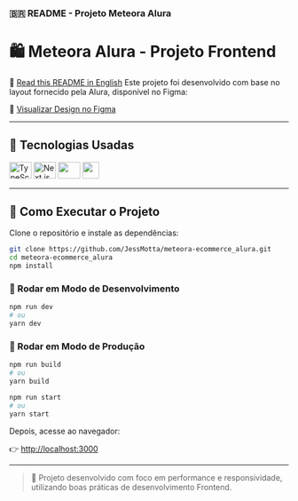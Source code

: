 ### 🇧🇷 README - Projeto Meteora Alura

# 🛍️ Meteora Alura - Projeto Frontend

📄 [Read this README in English](README.md)
Este projeto foi desenvolvido com base no layout fornecido pela Alura, disponível no Figma:

🎨 [Visualizar Design no Figma](https://www.figma.com/design/2TLgt8UjsWUViWlmpXu5Fz/Challenge-Front-end-%7C-Loja-Meteora?node-id=2386-2430&t=hIerujrsdlQwxXJq-1)

---

## 🚀 Tecnologias Usadas

<div>
  <img src="https://cdn.jsdelivr.net/gh/devicons/devicon@latest/icons/typescript/typescript-original.svg" height="30" width="40" alt="TypeScript"/>
  <img src="https://cdn.jsdelivr.net/gh/devicons/devicon@latest/icons/nextjs/nextjs-original.svg" height="30" width="40" alt="Next.js"/>
  <img src="https://cdn.jsdelivr.net/gh/devicons/devicon@latest/icons/react/react-original.svg" height="30" width="40"/>
  <img src="https://cdn.jsdelivr.net/gh/devicons/devicon@latest/icons/tailwindcss/tailwindcss-original.svg" height="30" with="40" />            
</div>

---

## 🧭 Como Executar o Projeto

Clone o repositório e instale as dependências:

```bash
git clone https://github.com/JessMotta/meteora-ecommerce_alura.git
cd meteora-ecommerce_alura
npm install
```

### 🔧 Rodar em Modo de Desenvolvimento

```bash
npm run dev
# ou
yarn dev
```

### 🏁 Rodar em Modo de Produção

```bash
npm run build
# ou
yarn build

npm run start
# ou
yarn start
```

Depois, acesse ao navegador:

👉 [http://localhost:3000](http://localhost:3000)

---

> 📌 Projeto desenvolvido com foco em performance e responsividade, utilizando boas práticas de desenvolvimento Frontend.

